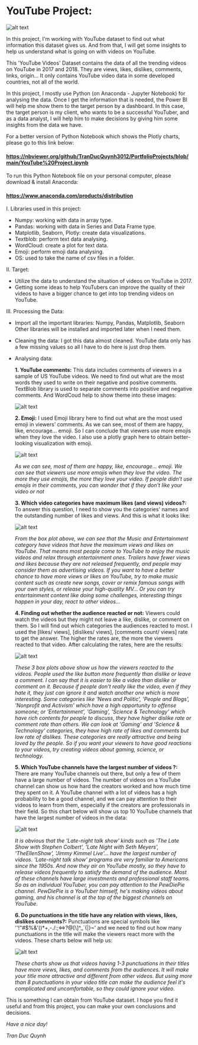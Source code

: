 # YouTube Project:

![alt text](https://github.com/TranDucQuynh3012/Data_Analysis_Project/blob/main/Plot/Dashboard.png)

In this project, I'm working with YouTube dataset to find out what information this dataset gives us. And from that, I will get some insights to help us understand what is going on with videos on YouTube.

This 'YouTube Videos' Dataset contains the data of all the trending videos on YouTube in 2017 and 2018. They are views, likes, dislikes, comments, links, origin... It only contains YouTube video data in some developed countries, not all of the world.

In this project, I mostly use Python (on Anaconda - Jupyter Notebook) for analysing the data. Once I get the information that is needed, the Power BI will help me show them to the target person by a dashboard. In this case, the target person is my client, who wants to be a successful YouTuber, and as a data analyst, I will help him to make decisions by giving him some insights from the data we have.

For a better version of Python Notebook which shows the Plotly charts, please go to this link below:
#### https://nbviewer.org/github/TranDucQuynh3012/PortfolioProjects/blob/main/YouTube%20Project.ipynb
To run this Python Notebook file on your personal computer, please download & install Anaconda: 
#### https://www.anaconda.com/products/distribution

I. Libraries used in this project:
   - Numpy: working with data in array type.
   - Pandas: working with data in Series and Data Frame type.
   - Matplotlib, Seaborn, Plotly: create data visualizations.
   - Textblob: perform text data analysing.
   - WordCloud: create a plot for text data.
   - Emoji: perform emoji data analysing.
   - OS: used to take the name of csv files in a folder.

II. Target: 
   - Utilize the data to understand the situation of videos on YouTube in 2017. 
   - Getting some ideas to help YouTubers can improve the quality of their videos to have a bigger chance to get into top trending videos on YouTube.

III. Processing the Data:
   * Import all the important libraries: Numpy, Pandas, Matplotlib, Seaborn
   Other libraries will be installed and imported later when I need them.
   * Cleaning the data: I got this data almost cleaned. YouTube data only has a few missing values so all I have to do here is just drop them.
   * Analysing data: 

     **1. YouTube comments:** This data includes comments of viewers in a sample of US YouTube videos. We need to find out what are the most words they used to write on their negative and positive comments.
     TextBlob library is used to separate comments into positive and negative comments. And WordCoud help to show theme into these images:
     
      ![alt text](https://github.com/TranDucQuynh3012/Data_Analysis_Project/blob/main/Plot/positivenagative.png)
     

      **2. Emoji:** I used Emoji library here to find out what are the most used emoji in viewers’ comments. As we can see, most of them are happy, like, encourage... emoji. So I can conclude that viewers use more emojis when they love the video. I also use a plotly graph here to obtain better-looking visualization with emoji.
      
      ![alt text](https://github.com/TranDucQuynh3012/Data_Analysis_Project/blob/main/Plot/emoji.png)
      
      *As we can see, most of them are happy, like, encourage... emoji. We can see that viewers use more emojis when they love the video. The more they use emojis, the more they love your video. If people didn’t use emojis in their comments, you can wonder that if they don't like your video or not*

      **3. Which video categories have maximum likes (and views) videos?:** To answer this question, I need to show you the categories' names and the outstanding number of likes and views. And this is what it looks like:

      ![alt text](https://github.com/TranDucQuynh3012/Data_Analysis_Project/blob/main/Plot/likeandview.png)

      *From the box plot above, we can see that the Music and Entertainment category have videos that have the maximum views and likes on YouTube. That means most people come to YouTube to enjoy the music videos and relax through entertainment ones. Trailers have fewer views and likes because they are not released frequently, and people may consider them as advertising videos.
      If you want to have a better chance to have more views or likes on YouTube, try to make music content such as create new songs, cover or remix famous songs with your own styles, or release your high-quality MV... Or you can try entertainment content like doing some challenges, interesting things happen in your day, react to other videos...*

      **4. Finding out whether the audience reacted or not:** Viewers could watch the videos but they might not leave a like, dislike, or comment on them. So I will find out which categories the audiences reacted to most. I used the [likes/ views], [dislikes/ views], [comments count/ views] rate to get the answer. The higher the rates are, the more the viewers reacted to that video. After calculating the rates, here are the results:

      ![alt text](https://github.com/TranDucQuynh3012/Data_Analysis_Project/blob/main/Plot/likerate.png)

      *These 3 box plots above show us how the viewers reacted to the videos. People used the like button more frequently than dislike or leave a comment. I can say that it is easier to like a video than dislike or comment on it. Because if people don't really like the video, even if they hate it, they just can ignore it and watch another one which is more interesting. Some categories like 'News and Politic', 'People and Blogs', 'Nonprofit and Activism' which have a high opportunity to offense someone; or 'Entertainment', 'Gaming', 'Science & Technology' which have rich contents for people to discuss, they have higher dislike rate or comment rate than others.*
      *We can look at 'Gaming' and 'Science & Technology' categories, they have high rate of likes and comments but low rate of dislikes. These categories are really attractive and being loved by the people. So if you want your viewers to have good reactions to your videos, try creating videos about gaming, science, or technology.* 

      **5. Which YouTube channels have the largest number of videos ?:** There are many YouTube channels out there, but only a few of them have a large number of videos. The number of videos on a YouTube channel can show us how hard the creators worked and how much time they spent on it. A YouTube channel with a lot of videos has a high probability to be a good channel, and we can pay attention to their videos to learn from them, especially if the creators are professionals in their field. So this chart below will show us top 10 YouTube channels  that have the largest number of videos in the data:
      
      ![alt text](https://github.com/TranDucQuynh3012/Data_Analysis_Project/blob/main/Plot/topchannel.png)

      *It is obvious that the 'Late-night talk show' kinds such as 'The Late Show with Stephen Colbert', 'Late Night with Seth Meyers', 'TheEllenShow', 'Jimmy Kimmel Live'... have the largest number of videos. 'Late-night talk show' programs are very familiar to Americans since the 1950s. And now they air on YouTube mostly, so they have to release videos frequently to satisfy the demand of the audience. Most of these channels have large investments and professional staff teams. So as an individual YouTuber, you can pay attention to the PewDiePie channel. PewDiePie is a YouTuber himself, he's making videos about gaming, and his channel is at the top of the biggest channels on YouTube.*

      **6. Do punctuations in the title have any relation with views, likes, dislikes comments?:**  Punctuations are special symbols like ''!"#$%&\'()*+,-./:;<=>?@[\\]^_`{|}~' and we need to find out how many punctuations in the title will make the viewers react more with the videos. These charts below will help us:

      ![alt text](https://github.com/TranDucQuynh3012/Data_Analysis_Project/blob/main/Plot/punctuation.png)

      *These charts show us that videos having 1-3 punctuations in their titles have more views, likes, and comments from the audiences. It will make your title more attractive and different from other videos. But using more than 8 punctuations in your video title can make the audience feel it's complicated and uncomfortable, so they could ignore your video.*

This is something I can obtain from YouTube dataset. I hope you find it useful and from this project, you can make your own conclusions and decisions.

*Have a nice day!*

*Tran Duc Quynh*